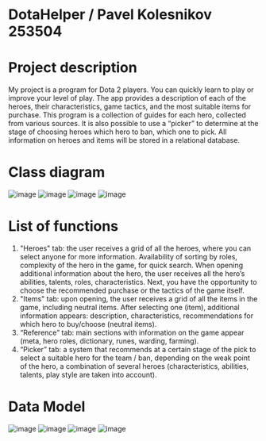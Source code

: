 # DotaHelper / Pavel Kolesnikov 253504
# Project description
My project is a program for Dota 2 players. You can quickly learn to play or improve your level of play.
The app provides a description of each of the heroes, their characteristics, game tactics, and the most suitable items for purchase. This program is a collection of guides for each hero, collected from various sources. It is also possible to use a “picker” to determine at the stage of choosing heroes which hero to ban, which one to pick. All information on heroes and items will be stored in a relational database.
# Class diagram
![image](https://github.com/biopsyh6/DotaHelper/assets/112803229/e90e900c-864d-4ebb-80ef-c64e1da57df9)
![image](https://github.com/biopsyh6/DotaHelper/assets/112803229/c1d68b86-f347-4265-b43d-704b825ba67f)
![image](https://github.com/biopsyh6/DotaHelper/assets/112803229/1b0db8db-dfbf-4d45-a02f-210e3acb4296)
![image](https://github.com/biopsyh6/DotaHelper/assets/112803229/cb633b3a-40ca-4ff1-b8da-6d44ac19bc4c)
# List of functions
1) "Heroes" tab: the user receives a grid of all the heroes, where you can select anyone for more information. Availability of sorting by roles, complexity of the hero in the game, for quick search. When opening additional information about the hero, the user receives all the hero’s abilities, talents, roles, characteristics. Next, you have the opportunity to choose the recommended purchase or the tactics of the game itself.
2) "Items" tab: upon opening, the user receives a grid of all the items in the game, including neutral items. After selecting one (item), additional information appears: description, characteristics, recommendations for which hero to buy/choose (neutral items).
3) “Reference” tab: main sections with information on the game appear (meta, hero roles, dictionary, runes, warding, farming).
4) “Picker” tab: a system that recommends at a certain stage of the pick to select a suitable hero for the team / ban, depending on the weak point of the hero, a combination of several heroes (characteristics, abilities, talents, play style are taken into account).
# Data Model
![image](https://github.com/biopsyh6/DotaHelper/assets/112803229/d8f3e98c-643b-4f11-98ef-b56bbd410868)
![image](https://github.com/biopsyh6/DotaHelper/assets/112803229/99b4eeca-65b0-48aa-b2ba-243457f8c5c8)
![image](https://github.com/biopsyh6/DotaHelper/assets/112803229/54ce6b7e-2f8a-4faf-bf38-00d0219718d5)
![image](https://github.com/biopsyh6/DotaHelper/assets/112803229/97c12935-f91d-454a-9618-563e54aad18e)



